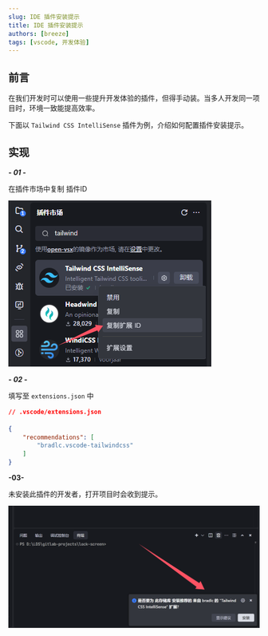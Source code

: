```yaml
---
slug: IDE 插件安装提示
title: IDE 插件安装提示
authors: [breeze]
tags: [vscode, 开发体验]
---
```


## 前言
在我们开发时可以使用一些提升开发体验的插件，但得手动装。当多人开发同一项目时，环境一致能提高效率。

下面以 `Tailwind CSS IntelliSense` 插件为例，介绍如何配置插件安装提示。

<!-- truncate -->
## 实现
**- *01* -**


在插件市场中复制 插件ID

![复制插件ID](./image-1.png)


**- *02* -**

填写至 `extensions.json` 中
```json
// .vscode/extensions.json

{
    "recommendations": [
        "bradlc.vscode-tailwindcss"
    ]
}
```

**-03-**

未安装此插件的开发者，打开项目时会收到提示。

![插件安装提示](./image-2.png)

